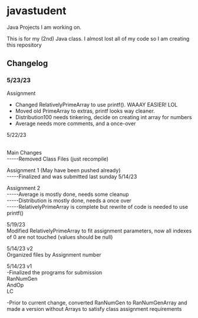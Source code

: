 # javastudent
Java Projects I am working on. 

This is for my (2nd) Java class. I almost lost all of my code so I am creating this repository

<h2>Changelog</h2>

<h3>5/23/23</h3>
Assignment
<ul>
<li>Changed RelativelyPrimeArray to use printf(). WAAAY EASIER! LOL
<li>Moved old PrimeArray to extras, printf looks way cleaner.
<li>Distribution100 needs tinkering, decide on creating int array for numbers
<li>Average needs more comments, and a once-over
</ul>
5/22/23 <br><br>

Main Changes<br>
-----Removed Class Files (just recompile)<br>

Assignment 1 (May have been pushed already)<br>
-----Finalized and was submitted last sunday 5/14/23<br>

Assignment 2 <br>
-----Average is mostly done, needs some cleanup<br>
-----Distribution is mostly done, needs a once over<br>
-----RelativelyPrimeArray is complete but rewrite of code is needed to use printf()<br>

5/19/23<br>
Modified RelativelyPrimeArray to fit assignment parameters, now all indexes of 0 are not touched (values should be null)<br>

5/14/23 v2<br>
Organized files by Assignment number<br>

5/14/23 v1<br>
-Finalized the programs for submission<br>
RanNumGen <br>
AndOp<br>
LC <br>
	
-Prior to current change, converted RanNumGen to RanNumGenArray and made a version without Arrays to satisfy class assignment requirements
